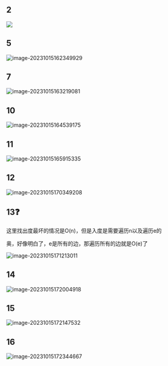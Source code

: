 ## 2

![](/Users/yuebinghui/Documents/program/github/note/images/image-20231015155953648.png)

## 5

![image-20231015162349929](/Users/yuebinghui/Documents/program/github/note/images/image-20231015162349929.png)

## 7

![image-20231015163219081](/Users/yuebinghui/Documents/program/github/note/images/image-20231015163219081.png)

## 10

![image-20231015164539175](/Users/yuebinghui/Documents/program/github/note/images/image-20231015164539175.png)

## 11

![image-20231015165915335](/Users/yuebinghui/Documents/program/github/note/images/image-20231015165915335.png)

## 12

![image-20231015170349208](/Users/yuebinghui/Documents/program/github/note/images/image-20231015170349208.png)

## 13❓

这里找出度最坏的情况是O(n)，但是入度是需要遍历n以及遍历e的

奥，好像明白了，e是所有的边，那遍历所有的边就是O(e)了

![image-20231015171213011](/Users/yuebinghui/Documents/program/github/note/images/image-20231015171213011.png)

## 14

![image-20231015172004918](/Users/yuebinghui/Documents/program/github/note/images/image-20231015172004918.png)

## 15

![image-20231015172147532](/Users/yuebinghui/Documents/program/github/note/images/image-20231015172147532.png)

## 16

![image-20231015172344667](/Users/yuebinghui/Documents/program/github/note/images/image-20231015172344667.png)